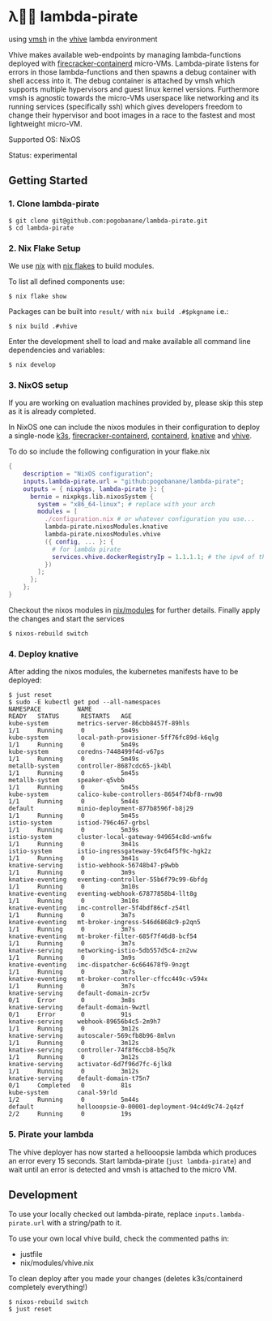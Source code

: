 # λ🏴‍☠️ lambda-pirate
using [vmsh](https://github.com/Mic92/vmsh) in the [vhive](https://github.com/ease-lab/vhive/) lambda environment

Vhive makes available web-endpoints by managing lambda-functions deployed with
[firecracker-containerd](https://github.com/firecracker-microvm/firecracker-containerd)
micro-VMs. Lambda-pirate listens for errors in those lambda-functions and then
spawns a debug container with shell access into it. The debug container is
attached by vmsh which supports multiple hypervisors and guest linux kernel
versions. Furthermore vmsh is agnostic towards the micro-VMs userspace like
networking and its running services (specifically ssh) which gives developers
freedom to change their hypervisor and boot images in a race to the fastest and
most lightweight micro-VM.

Supported OS: NixOS

Status: experimental

## Getting Started

### 1. Clone lambda-pirate

```console
$ git clone git@github.com:pogobanane/lambda-pirate.git
$ cd lambda-pirate
```

### 2. Nix Flake Setup

We use [nix](https://nixos.org/download.html) with [nix flakes](https://nixos.wiki/wiki/Flakes) to build
modules.

To list all defined components use:

``` console
$ nix flake show
```

Packages can be built into `result/` with `nix build .#$pkgname` i.e.:

``` console
$ nix build .#vhive
```

Enter the development shell to load and make available all command line dependencies and variables:

```console 
$ nix develop
```

### 3. NixOS setup

If you are working on evaluation machines provided by, please skip this step as it is already completed.

In NixOS one can include the nixos modules in their configuration to deploy a
single-node [k3s](https://k3s.io),
[firecracker-containerd](https://github.com/firecracker-microvm/firecracker-containerd),
[containerd](https://containerd.io/), [knative](https://knative.dev) and
[vhive](https://github.com/ease-lab/vhive). 

To do so include the following configuration in your flake.nix

```nix
{
    description = "NixOS configuration";
    inputs.lambda-pirate.url = "github:pogobanane/lambda-pirate";
    outputs = { nixpkgs, lambda-pirate }: {
      bernie = nixpkgs.lib.nixosSystem {
        system = "x86_64-linux"; # replace with your arch
        modules = [
          ./configuration.nix # or whatever configuration you use...
          lambda-pirate.nixosModules.knative
          lambda-pirate.nixosModules.vhive
          ({ config, ... }: {
            # for lambda pirate
            services.vhive.dockerRegistryIp = 1.1.1.1; # the ipv4 of this machine
          })
        ];
      };
    };
}
```

Checkout the nixos modules in [nix/modules](./nix/modules) for further details. Finally apply the changes and start the services 

``` console
$ nixos-rebuild switch
```

###  4. Deploy knative

After adding the nixos modules, the kubernetes manifests have to be deployed:

```console
$ just reset
$ sudo -E kubectl get pod --all-namespaces
NAMESPACE          NAME                                              READY   STATUS      RESTARTS   AGE
kube-system        metrics-server-86cbb8457f-89hls                   1/1     Running     0          5m49s
kube-system        local-path-provisioner-5ff76fc89d-k6qlg           1/1     Running     0          5m49s
kube-system        coredns-7448499f4d-v67ps                          1/1     Running     0          5m49s
metallb-system     controller-8687cdc65-jk4bl                        1/1     Running     0          5m45s
metallb-system     speaker-q5vbb                                     1/1     Running     0          5m45s
kube-system        calico-kube-controllers-8654f74bf8-rnw98          1/1     Running     0          5m44s
default            minio-deployment-877b8596f-b8j29                  1/1     Running     0          5m45s
istio-system       istiod-796c467-grbsl                              1/1     Running     0          5m39s
istio-system       cluster-local-gateway-949654c8d-wn6fw             1/1     Running     0          3m41s
istio-system       istio-ingressgateway-59c64f5f9c-hgk2z             1/1     Running     0          3m41s
knative-serving    istio-webhook-56748b47-p9wbb                      1/1     Running     0          3m9s
knative-eventing   eventing-controller-55b6f79c99-6bfdg              1/1     Running     0          3m10s
knative-eventing   eventing-webhook-67877858b4-llt8g                 1/1     Running     0          3m10s
knative-eventing   imc-controller-5f4bdf86cf-z54tl                   1/1     Running     0          3m7s
knative-eventing   mt-broker-ingress-546d6868c9-p2qn5                1/1     Running     0          3m7s
knative-eventing   mt-broker-filter-685f7f46d8-bcf54                 1/1     Running     0          3m7s
knative-serving    networking-istio-5db557d5c4-zn2vw                 1/1     Running     0          3m9s
knative-eventing   imc-dispatcher-6c664678f9-9nzgt                   1/1     Running     0          3m7s
knative-eventing   mt-broker-controller-cffcc449c-v594x              1/1     Running     0          3m7s
knative-serving    default-domain-zcr5v                              0/1     Error       0          3m8s
knative-serving    default-domain-9wztl                              0/1     Error       0          91s
knative-serving    webhook-89656b4c5-2m9h7                           1/1     Running     0          3m12s
knative-serving    autoscaler-569cfb8b96-8mlvn                       1/1     Running     0          3m12s
knative-serving    controller-74f8f6ccb8-b5q7k                       1/1     Running     0          3m12s
knative-serving    activator-6d7f96d7fc-6jlk8                        1/1     Running     0          3m12s
knative-serving    default-domain-t75n7                              0/1     Completed   0          81s
kube-system        canal-59rld                                       1/2     Running     0          5m44s
default            hellooopsie-0-00001-deployment-94c4d9c74-2q4zf    2/2     Running     0          19s
```

### 5. Pirate your lambda

The vhive deployer has now started a hellooopsie lambda which produces an error
every 15 seconds. Start lambda-pirate (`just lambda-pirate`) and wait until an
error is detected and vmsh is attached to the micro VM.


## Development

To use your locally checked out lambda-pirate, replace `inputs.lambda-pirate.url` with a string/path to it.

To use your own local vhive build, check the commented paths in:

- justfile
- nix/modules/vhive.nix

To clean deploy after you made your changes (deletes k3s/containerd completely everything!)

```console
$ nixos-rebuild switch
$ just reset
```


